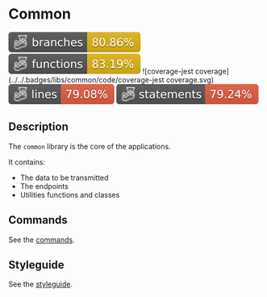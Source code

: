 # Common

![coverage-branches](../../.badges/libs/common/code/coverage-branches.svg)
![coverage-functions](../../.badges/libs/common/code/coverage-functions.svg)
![coverage-jest coverage](../../.badges/libs/common/code/coverage-jest coverage.svg)
![coverage-lines](../../.badges/libs/common/code/coverage-lines.svg)
![coverage-statements](../../.badges/libs/common/code/coverage-statements.svg)

## Description

The `common` library is the core of the applications.

It contains:

- The data to be transmitted
- The endpoints
- Utilities functions and classes

## Commands

See the [commands](./docs/commands.md).

## Styleguide

See the [styleguide](./docs/styleguide.md).
